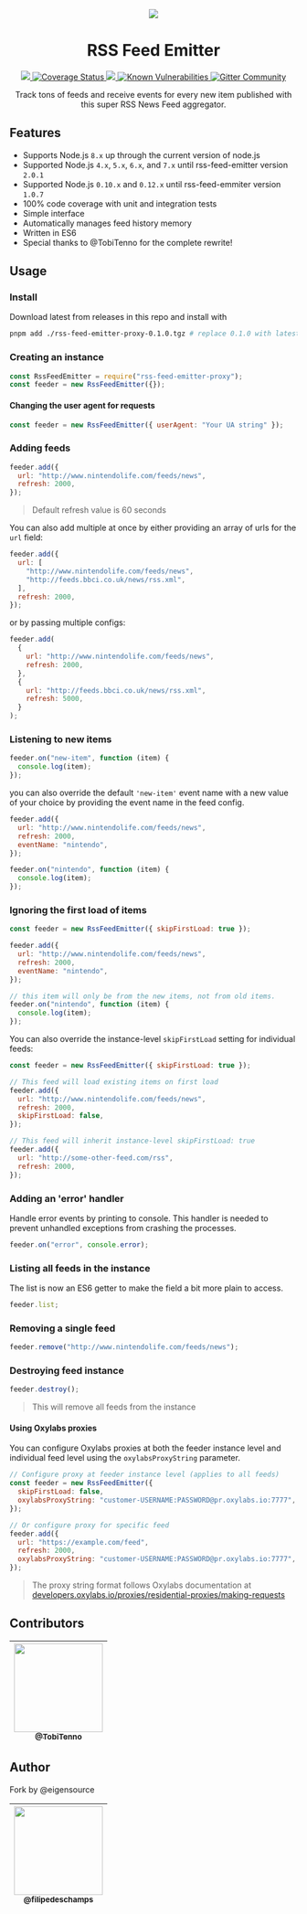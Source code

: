 <p align="center">
  <img src="https://raw.githubusercontent.com/filipedeschamps/rss-feed-emitter/master/content/logo.gif">
</p>

<h1 align="center">RSS Feed Emitter</h1>

<p align="center">
  <a href="https://travis-ci.com/filipedeschamps/rss-feed-emitter">
    <img src="https://travis-ci.com/filipedeschamps/rss-feed-emitter.svg?branch=master">
  </a>
  <a href='https://coveralls.io/github/filipedeschamps/rss-feed-emitter'>
    <img src='https://coveralls.io/repos/github/filipedeschamps/rss-feed-emitter/badge.svg' alt='Coverage Status' />
  </a>
  <a href="https://www.npmjs.com/package/rss-feed-emitter">
    <img src="https://badge.fury.io/js/rss-feed-emitter.svg">
  </a>
  <a href="https://snyk.io/test/github/filipedeschamps/rss-feed-emitter">
  <img src="https://snyk.io/test/github/filipedeschamps/rss-feed-emitter/badge.svg" alt="Known Vulnerabilities" data-canonical-src="https://snyk.io/test/github/filipedeschamps/rss-feed-emitter" style="max-width:100%;">
  </a>
  <a href="https://gitter.im/rss-feed-emitter/community?utm_source=badge&utm_medium=badge&utm_campaign=pr-badge">
    <img src="https://badges.gitter.im/rss-feed-emitter/community.svg" alt="Gitter Community" />
  </a>
</p>

<p align="center">
  Track tons of feeds and receive events for every new item published with this super RSS News Feed aggregator.
</p>

## Features

- Supports Node.js `8.x` up through the current version of node.js
- Supported Node.js `4.x`, `5.x`, `6.x`, and `7.x` until rss-feed-emitter version `2.0.1`
- Supported Node.js `0.10.x` and `0.12.x` until rss-feed-emmiter version `1.0.7`
- 100% code coverage with unit and integration tests
- Simple interface
- Automatically manages feed history memory
- Written in ES6
- Special thanks to @TobiTenno for the complete rewrite!

## Usage

### Install

Download latest from releases in this repo and install with

```bash
pnpm add ./rss-feed-emitter-proxy-0.1.0.tgz # replace 0.1.0 with latest version
```

### Creating an instance

```js
const RssFeedEmitter = require("rss-feed-emitter-proxy");
const feeder = new RssFeedEmitter({});
```

#### Changing the user agent for requests

```js
const feeder = new RssFeedEmitter({ userAgent: "Your UA string" });
```

### Adding feeds

```js
feeder.add({
  url: "http://www.nintendolife.com/feeds/news",
  refresh: 2000,
});
```

> Default refresh value is 60 seconds

You can also add multiple at once by either providing an array of urls for the `url` field:

```js
feeder.add({
  url: [
    "http://www.nintendolife.com/feeds/news",
    "http://feeds.bbci.co.uk/news/rss.xml",
  ],
  refresh: 2000,
});
```

or by passing multiple configs:

```js
feeder.add(
  {
    url: "http://www.nintendolife.com/feeds/news",
    refresh: 2000,
  },
  {
    url: "http://feeds.bbci.co.uk/news/rss.xml",
    refresh: 5000,
  }
);
```

### Listening to new items

```js
feeder.on("new-item", function (item) {
  console.log(item);
});
```

you can also override the default `'new-item'` event name with a new value of your choice by providing the event name in the feed config.

```js
feeder.add({
  url: "http://www.nintendolife.com/feeds/news",
  refresh: 2000,
  eventName: "nintendo",
});

feeder.on("nintendo", function (item) {
  console.log(item);
});
```

### Ignoring the first load of items

```js
const feeder = new RssFeedEmitter({ skipFirstLoad: true });

feeder.add({
  url: "http://www.nintendolife.com/feeds/news",
  refresh: 2000,
  eventName: "nintendo",
});

// this item will only be from the new items, not from old items.
feeder.on("nintendo", function (item) {
  console.log(item);
});
```

You can also override the instance-level `skipFirstLoad` setting for individual feeds:

```js
const feeder = new RssFeedEmitter({ skipFirstLoad: true });

// This feed will load existing items on first load
feeder.add({
  url: "http://www.nintendolife.com/feeds/news",
  refresh: 2000,
  skipFirstLoad: false,
});

// This feed will inherit instance-level skipFirstLoad: true
feeder.add({
  url: "http://some-other-feed.com/rss",
  refresh: 2000,
});
```

### Adding an 'error' handler

Handle error events by printing to console. This handler is needed to prevent unhandled exceptions from crashing the processes.

```js
feeder.on("error", console.error);
```

### Listing all feeds in the instance

The list is now an ES6 getter to make the field a bit more plain to access.

```js
feeder.list;
```

### Removing a single feed

```js
feeder.remove("http://www.nintendolife.com/feeds/news");
```

### Destroying feed instance

```js
feeder.destroy();
```

> This will remove all feeds from the instance

#### Using Oxylabs proxies

You can configure Oxylabs proxies at both the feeder instance level and individual feed level using the `oxylabsProxyString` parameter.

```js
// Configure proxy at feeder instance level (applies to all feeds)
const feeder = new RssFeedEmitter({
  skipFirstLoad: false,
  oxylabsProxyString: "customer-USERNAME:PASSWORD@pr.oxylabs.io:7777",
});

// Or configure proxy for specific feed
feeder.add({
  url: "https://example.com/feed",
  refresh: 2000,
  oxylabsProxyString: "customer-USERNAME:PASSWORD@pr.oxylabs.io:7777",
});
```

> The proxy string format follows Oxylabs documentation at [developers.oxylabs.io/proxies/residential-proxies/making-requests](https://developers.oxylabs.io/proxies/residential-proxies/making-requests)

## Contributors

| [<img src="https://avatars3.githubusercontent.com/u/7128721?s=400&v=4" width="155"><br><sub>@TobiTenno</sub>](https://github.com/TobiTenno) |
| :-----------------------------------------------------------------------------------------------------------------------------------------: |

## Author

Fork by @eigensource

| [<img src="https://avatars0.githubusercontent.com/u/4248081?v=3&s=115" width="155"><br><sub>@filipedeschamps</sub>](https://github.com/filipedeschamps) |
| :-----------------------------------------------------------------------------------------------------------------------------------------------------: |

